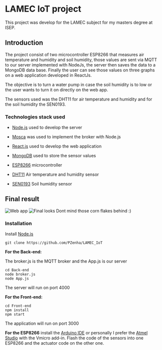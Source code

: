 # LAMEC IoT project

This project was develop for the LAMEC subject for my masters degree at ISEP.

## Introduction

The project consist of two microcontroller ESP8266 that measures air temperature and humidity and soil humidity, those values are sent via MQTT to our server implemented with NodeJs, the server then saves the data to a MongoDB data base. Finally the user can see those values on three graphs on a web application developed in ReactJs.

The objective is to turn a water pump in case the soil humidity is to low or the user wants to turn it on directly on the web app.

The sensors used was the DHT11 for air temperature and humidity and for the soil humidity the SEN0193.

### Technologies stack used

* [Node.js](https://nodejs.org/en/) used to develop the server

* [Mosca](https://github.com/mcollina/mosca) was used to implement the broker with Node.js

* [React.js](https://reactjs.org/) used to develop the web application

* [MongoDB](https://www.mongodb.com/) used to store the sensor values

* [ESP8266](https://www.espressif.com/sites/default/files/documentation/0a-esp8266ex_datasheet_en.pdf) microcontroller

* [DHT11](https://www.mouser.com/datasheet/2/758/DHT11-Technical-Data-Sheet-Translated-Version-1143054.pdf) Air temperature and humidity sensor

* [SEN0193](https://media.digikey.com/pdf/Data%20Sheets/DFRobot%20PDFs/SEN0193_Web.pdf) Soil humidity sensor

## Final result
![Web app](https://i.gyazo.com/23601fecde19b4b0839dbc9b4edd6137.png)
![Final looks](https://i.gyazo.com/7fedd67f354218e1ae093910507d12e5.png)
Dont mind those corn flakes behind :)

### Installation
Install [Node.js](https://nodejs.org/en/)
```
git clone https://github.com/PZenha/LAMEC_IoT
```
**For the Back-end:** 

The broker.js is the MQTT broker and the App.js is our server
```
cd Back-end
node broker.js
node App.js
```
The server will run on port 4000

**For the Front-end:**
```
cd Front-end
npm install
npm start
```
The application will run on port 3000

**For the ESP8266** install the [Arduino IDE](https://www.arduino.cc/) or personally I prefer the [Atmel Studio](https://www.microchip.com/mplab/avr-support/atmel-studio-7) with the Vmicro add-in.
Flash the code of the sensors into one ESP8266 and the actuator code on the other one.
